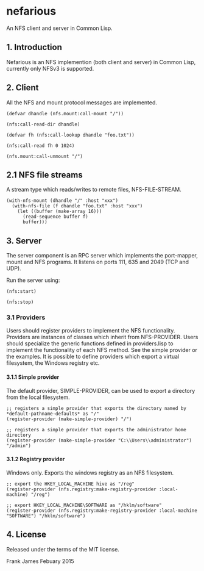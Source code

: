 # nefarious
An NFS client and server in Common Lisp.

## 1. Introduction

Nefarious is an NFS implemention (both client and server) in Common Lisp, currently only NFSv3 is supported. 

## 2. Client

All the NFS and mount protocol messages are implemented. 

```
(defvar dhandle (nfs.mount:call-mount "/"))

(nfs:call-read-dir dhandle)

(defvar fh (nfs:call-lookup dhandle "foo.txt"))

(nfs:call-read fh 0 1024)

(nfs.mount:call-unmount "/")
```

## 2.1 NFS file streams

A stream type which reads/writes to remote files, NFS-FILE-STREAM.

```
(with-nfs-mount (dhandle "/" :host "xxx")
  (with-nfs-file (f dhandle "foo.txt" :host "xxx")
    (let ((buffer (make-array 16)))
      (read-sequence buffer f)
      buffer)))
```

## 3. Server 

The server component is an RPC server which implements the port-mapper, mount and NFS programs. 
It listens on ports 111, 635 and 2049 (TCP and UDP).

Run the server using:

```
(nfs:start)

(nfs:stop)
```

### 3.1 Providers

Users should register providers to implement the NFS functionality. Providers are instances 
of classes which inherit from NFS-PROVIDER. Users should specialize the generic functions 
defined in providers.lisp to implement the functionality of each NFS method. 
See the  simple provider or the examples. It is possible to define providers which export
a virtual filesystem, the Windows registry etc.

#### 3.1.1 Simple provider

The default provider, SIMPLE-PROVIDER, can be used to export a directory from the local filesystem.

```
;; registers a simple provider that exports the directory named by *default-pathname-defaults* as "/"
(register-provider (make-simple-provider) "/")

;; registers a simple provider that exports the administrator home directory
(register-provider (make-simple-provider "C:\\Users\\administrator") "/admin")
```

#### 3.1.2 Registry provider

Windows only. Exports the windows registry as an NFS filesystem. 

```
;; export the HKEY_LOCAL_MACHINE hive as "/reg"
(register-provider (nfs.registry:make-registry-provider :local-machine) "/reg")

;; export HKEY_LOCAL_MACHINE\SOFTWARE as "/hklm/software"
(register-provider (nfs.registry:make-registry-provider :local-machine "SOFTWARE") "/hklm/software")
```

## 4. License

Released under the terms of the MIT license.


Frank James 
Febuary 2015